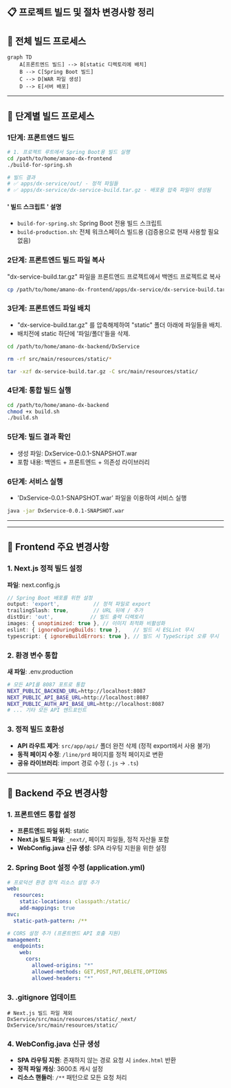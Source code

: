 ## 📋 프로젝트 빌드 및 절차 변경사항 정리

## 🔧 **전체 빌드 프로세스**

```mermaid
graph TD
    A[프론트엔드 빌드] --> B[static 디렉토리에 배치]
    B --> C[Spring Boot 빌드]
    C --> D[WAR 파일 생성]
    D --> E[서버 배포]
```
---

## 🚀 **단계별 빌드 프로세스**

### **1단계: 프론트엔드 빌드**
  
```bash
# 1. 프로젝트 루트에서 Spring Boot용 빌드 실행
cd /path/to/home/amano-dx-frontend
./build-for-spring.sh

# 빌드 결과
# ✅ apps/dx-service/out/ - 정적 파일들
# ✅ apps/dx-service/dx-service-build.tar.gz - 배포용 압축 파일이 생성됨
```

#### **' 빌드 스크립트 ' 설명**
- `build-for-spring.sh`: Spring Boot 전용 빌드 스크립트
- `build-production.sh`: 전체 워크스페이스 빌드용 (검증용으로 현재 사용할 필요 없음)

### **2단계: 프론트엔드 빌드 파일 복사**
"dx-service-build.tar.gz" 파일을 프론트엔드 프로젝트에서 백엔드 프로젝트로 복사
```bash
cp /path/to/home/amano-dx-frontend/apps/dx-service/dx-service-build.tar.gz /path/to/home/amano-dx-backend/DxService/.
```

### **3단계: 프론트엔드 파일 배치**
- "dx-service-build.tar.gz" 를 압축해제하여 "static" 폴더 아래에 파일들을 배치.
- 배치전에 static 하단에 '파일/폴더'들을 삭제.
```bash
cd /path/to/home/amano-dx-backend/DxService

rm -rf src/main/resources/static/*

tar -xzf dx-service-build.tar.gz -C src/main/resources/static/
```

### **4단계: 통합 빌드 실행**
```bash
cd /path/to/home/amano-dx-backend
chmod +x build.sh
./build.sh
```

### **5단계: 빌드 결과 확인**
- 생성 파일: DxService-0.0.1-SNAPSHOT.war
- 포함 내용: 백엔드 + 프론트엔드 + 의존성 라이브러리


### **6단계: 서비스 실행**
- 'DxService-0.0.1-SNAPSHOT.war' 파일을 이용하여 서비스 실행
```bash
java -jar DxService-0.0.1-SNAPSHOT.war
```

---
---
<!-- pagebreak -->

## **🔧 Frontend 주요 변경사항**

### **1. Next.js 정적 빌드 설정**
**파일**: next.config.js
```javascript
// Spring Boot 배포를 위한 설정
output: 'export',           // 정적 파일로 export
trailingSlash: true,        // URL 뒤에 / 추가
distDir: 'out',            // 빌드 출력 디렉토리
images: { unoptimized: true }, // 이미지 최적화 비활성화
eslint: { ignoreDuringBuilds: true },    // 빌드 시 ESLint 무시
typescript: { ignoreBuildErrors: true }, // 빌드 시 TypeScript 오류 무시
```

### **2. 환경 변수 통합**
**새 파일**: .env.production
```bash
# 모든 API를 8087 포트로 통합
NEXT_PUBLIC_BACKEND_URL=http://localhost:8087
NEXT_PUBLIC_API_BASE_URL=http://localhost:8087
NEXT_PUBLIC_AUTH_API_BASE_URL=http://localhost:8087
# ... 기타 모든 API 엔드포인트
```

### **3. 정적 빌드 호환성**
- **API 라우트 제거**: `src/app/api/` 폴더 완전 삭제 (정적 export에서 사용 불가)
- **동적 페이지 수정**: `/line/prd` 페이지를 정적 페이지로 변환
- **공유 라이브러리**: import 경로 수정 (`.js` → `.ts`)

---
<!-- pagebreak -->

## 🔧 **Backend 주요 변경사항**

### **1. 프론트엔드 통합 설정**
- **프론트엔드 파일 위치**: static
- **Next.js 빌드 파일**: `_next/`, 페이지 파일들, 정적 자산들 포함
- **WebConfig.java 신규 생성**: SPA 라우팅 지원을 위한 설정

### **2. Spring Boot 설정 수정** (application.yml)
```yaml
# 프로덕션 환경 정적 리소스 설정 추가
web:
  resources:
    static-locations: classpath:/static/
    add-mappings: true
mvc:
  static-path-pattern: /**

# CORS 설정 추가 (프론트엔드 API 호출 지원)
management:
  endpoints:
    web:
      cors:
        allowed-origins: "*"
        allowed-methods: GET,POST,PUT,DELETE,OPTIONS
        allowed-headers: "*"
```

### **3. .gitignore 업데이트**
```gitignore
# Next.js 빌드 파일 제외
DxService/src/main/resources/static/_next/
DxService/src/main/resources/static/
```

### **4. WebConfig.java 신규 생성**
- **SPA 라우팅 지원**: 존재하지 않는 경로 요청 시 `index.html` 반환
- **정적 파일 캐싱**: 3600초 캐시 설정
- **리소스 핸들러**: `/**` 패턴으로 모든 요청 처리